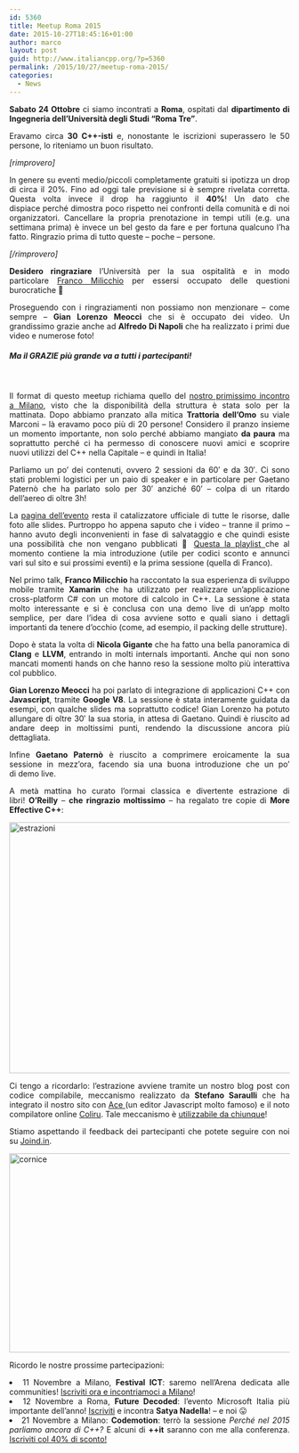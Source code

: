 ```yaml
---
id: 5360
title: Meetup Roma 2015
date: 2015-10-27T18:45:16+01:00
author: marco
layout: post
guid: http://www.italiancpp.org/?p=5360
permalink: /2015/10/27/meetup-roma-2015/
categories:
  - News
---
```

<p style="text-align: justify;">
  <strong>Sabato 24 Ottobre</strong> ci siamo incontrati a <strong>Roma</strong>, ospitati dal <strong>dipartimento di Ingegneria dell&#8217;Università degli Studi &#8220;Roma Tre&#8221;</strong>.
</p>

<p style="text-align: justify;">
  Eravamo circa <strong>30 C++-isti</strong> e, nonostante le iscrizioni superassero le 50 persone, lo riteniamo un buon risultato.
</p>

<p style="text-align: justify;">
  <em>[rimprovero]</em>
</p>

<p style="text-align: justify;">
  In genere su eventi medio/piccoli completamente gratuiti si ipotizza un drop di circa il 20%. Fino ad oggi tale previsione si è sempre rivelata corretta. Questa volta invece il drop ha raggiunto il <strong>40%</strong>! Un dato che dispiace perché dimostra poco rispetto nei confronti della comunità e di noi organizzatori. Cancellare la propria prenotazione in tempi utili (e.g. una settimana prima) è invece un bel gesto da fare e per fortuna qualcuno l&#8217;ha fatto. Ringrazio prima di tutto queste &#8211; poche &#8211; persone.
</p>

<p style="text-align: justify;">
  <em>[/rimprovero]</em>
</p>

<p style="text-align: justify;">
  <strong>Desidero ringraziare</strong> l&#8217;Università per la sua ospitalità e in modo particolare <a href="http://plm.dia.uniroma3.it/milicchio/" target="_blank">Franco Milicchio</a> per essersi occupato delle questioni burocratiche 🙂
</p>

<p style="text-align: justify;">
  Proseguendo con i ringraziamenti non possiamo non menzionare &#8211; come sempre &#8211;<strong> Gian Lorenzo Meocci</strong> che si è occupato dei video. Un grandissimo grazie anche ad <strong>Alfredo Di Napoli</strong> che ha realizzato i primi due video e numerose foto!
</p>

##### Ma il GRAZIE più grande va a tutti i partecipanti!

<span style="color: #ffffff;"> </span>

<p style="text-align: justify;">
  Il format di questo meetup richiama quello del <a href="http://www.italiancpp.org/2014/07/01/meetup-milano-2014/" target="_blank">nostro primissimo incontro a Milano</a>, visto che la disponibilità della struttura è stata solo per la mattinata. Dopo abbiamo pranzato alla mitica <strong>Trattoria dell&#8217;Omo</strong> su viale Marconi &#8211; là eravamo poco più di 20 persone! Considero il pranzo insieme un momento importante, non solo perché abbiamo mangiato <strong>da paura</strong> ma soprattutto perché ci ha permesso di conoscere nuovi amici e scoprire nuovi utilizzi del C++ nella Capitale &#8211; e quindi in Italia!
</p>

<p style="text-align: justify;">
  Parliamo un po&#8217; dei contenuti, ovvero 2 sessioni da 60&#8242; e da 30&#8242;. Ci sono stati problemi logistici per un paio di speaker e in particolare per Gaetano Paternò che ha parlato solo per 30&#8242; anziché 60&#8242; &#8211; colpa di un ritardo dell&#8217;aereo di oltre 3h!
</p>

<p style="text-align: justify;">
  La <a href="http://www.italiancpp.org/event/meetup-roma-2015/" target="_blank">pagina dell&#8217;evento</a> resta il catalizzatore ufficiale di tutte le risorse, dalle foto alle slides. Purtroppo ho appena saputo che i video &#8211; tranne il primo &#8211; hanno avuto degli inconvenienti in fase di salvataggio e che quindi esiste una possibilità che non vengano pubblicati 🙁 <a href="https://www.youtube.com/playlist?list=PLsCm1Hs016LUndbvlb7G56i44a3G6jwBQ" target="_blank">Questa la playlist </a>che al momento contiene la mia introduzione (utile per codici sconto e annunci vari sul sito e sui prossimi eventi) e la prima sessione (quella di Franco).
</p>

<p style="text-align: justify;">
  Nel primo talk, <strong>Franco Milicchio</strong> ha raccontato la sua esperienza di sviluppo mobile tramite <strong>Xamarin</strong> che ha utilizzato per realizzare un&#8217;applicazione cross-platform C# con un motore di calcolo in C++. La sessione è stata molto interessante e si è conclusa con una demo live di un&#8217;app molto semplice, per dare l&#8217;idea di cosa avviene sotto e quali siano i dettagli importanti da tenere d&#8217;occhio (come, ad esempio, il packing delle strutture).
</p>

<p style="text-align: justify;">
  Dopo è stata la volta di <strong>Nicola Gigante</strong> che ha fatto una bella panoramica di <strong>Clang</strong> e <strong>LLVM</strong>, entrando in molti internals importanti. Anche qui non sono mancati momenti hands on che hanno reso la sessione molto più interattiva col pubblico.
</p>

<p style="text-align: justify;">
  <strong>Gian Lorenzo Meocci</strong> ha poi parlato di integrazione di applicazioni C++ con <strong>Javascript</strong>, tramite <strong>Google V8</strong>. La sessione è stata interamente guidata da esempi, con qualche slides ma soprattutto codice! Gian Lorenzo ha potuto allungare di oltre 30&#8242; la sua storia, in attesa di Gaetano. Quindi è riuscito ad andare deep in moltissimi punti, rendendo la discussione ancora più dettagliata.
</p>

<p style="text-align: justify;">
  Infine <strong>Gaetano Paternò</strong> è riuscito a comprimere eroicamente la sua sessione in mezz&#8217;ora, facendo sia una buona introduzione che un po&#8217; di demo live.
</p>

<p style="text-align: justify;">
  A metà mattina ho curato l&#8217;ormai classica e divertente estrazione di libri! <strong>O&#8217;Reilly</strong> &#8211; <strong>che ringrazio moltissimo</strong> &#8211; ha regalato tre copie di <strong>More Effective C++</strong>:
</p>

<p style="text-align: justify;">
  <a href="http://www.italiancpp.org/wp-content/uploads/2015/10/estrazioni.jpg"><img loading="lazy" class="aligncenter size-large wp-image-5383" src="http://www.italiancpp.org/wp-content/uploads/2015/10/estrazioni-1024x782.jpg" alt="estrazioni" width="591" height="451" srcset="http://192.168.64.2/wordpress/wp-content/uploads/2015/10/estrazioni-1024x782.jpg 1024w, http://192.168.64.2/wordpress/wp-content/uploads/2015/10/estrazioni-300x229.jpg 300w, http://192.168.64.2/wordpress/wp-content/uploads/2015/10/estrazioni-600x458.jpg 600w, http://192.168.64.2/wordpress/wp-content/uploads/2015/10/estrazioni-250x191.jpg 250w, http://192.168.64.2/wordpress/wp-content/uploads/2015/10/estrazioni.jpg 1446w" sizes="(max-width: 591px) 100vw, 591px" /></a>
</p>

<p style="text-align: justify;">
  Ci tengo a ricordarlo: l&#8217;estrazione avviene tramite un nostro blog post con codice compilabile, meccanismo realizzato da <strong>Stefano Saraulli</strong> che ha integrato il nostro sito con <a href="https://ace.c9.io/" target="_blank">Ace </a>(un editor Javascript molto famoso) e il noto compilatore online <a href="http://coliru.stacked-crooked.com" target="_blank">Coliru</a>. Tale meccanismo è <a href="http://www.italiancpp.org/articoli/diventa-un-autore/" target="_blank">utilizzabile da chiunque</a>!
</p>

<p style="text-align: justify;">
  Stiamo aspettando il feedback dei partecipanti che potete seguire con noi su <a href="http://joind.in/event/italiancpp-roma-2015" target="_blank">Joind.in</a>.
</p>

<p style="text-align: justify;">
  <a href="http://www.italiancpp.org/wp-content/uploads/2015/09/cornice.jpg"><img loading="lazy" class="aligncenter size-large wp-image-5359" src="http://www.italiancpp.org/wp-content/uploads/2015/09/cornice-1024x620.jpg" alt="cornice" width="591" height="358" srcset="http://192.168.64.2/wordpress/wp-content/uploads/2015/09/cornice-1024x620.jpg 1024w, http://192.168.64.2/wordpress/wp-content/uploads/2015/09/cornice-300x182.jpg 300w, http://192.168.64.2/wordpress/wp-content/uploads/2015/09/cornice-600x363.jpg 600w, http://192.168.64.2/wordpress/wp-content/uploads/2015/09/cornice-250x151.jpg 250w" sizes="(max-width: 591px) 100vw, 591px" /></a>
</p>

<p style="text-align: justify;">
  Ricordo le nostre prossime partecipazioni:
</p>

<li style="text-align: justify;">
  11 Novembre a Milano, <strong>Festival ICT</strong>: saremo nell&#8217;Arena dedicata alle communities! <a href="http://www.eventbrite.it/e/registrazione-festival-ict-2015-17275008014?aff=italiancpp" target="_blank">Iscriviti ora e incontriamoci a Milano</a>!
</li>
<li style="text-align: justify;">
  12 Novembre a Roma, <strong>Future Decoded</strong>: l&#8217;evento Microsoft Italia più importante dell&#8217;anno! <a href="https://www.microsoft.com/italy/futuredecoded/" target="_blank">Iscriviti</a> e incontra <strong>Satya Nadella</strong>! &#8211; e noi 😛
</li>
<li style="text-align: justify;">
  21 Novembre a Milano: <strong>Codemotion</strong>: terrò la sessione <em>Perché nel 2015 parliamo ancora di C++?</em> E alcuni di <strong>++it</strong> saranno con me alla conferenza. <a href="http://www.eventbrite.it/e/biglietti-codemotion-milan-2015-conference-20th21st-november-2015-17453601191?discount=itacpp" target="_blank">Iscriviti col 40% di sconto!</a>
</li>